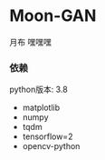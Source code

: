 # Moon-GAN
月布 嘿嘿嘿


### 依赖
python版本: 3.8

- matplotlib  
- numpy  
- tqdm
- tensorflow=2
- opencv-python
